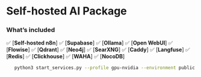 # Self-hosted AI Package

### What’s included
✅ [**Self-hosted n8n**]
✅ [**Supabase**]
✅ [**Ollama**]
✅ [**Open WebUI**]
✅ [**Flowise**]
✅ [**Qdrant**]
✅ [**Neo4j**]
✅ [**SearXNG**]
✅ [**Caddy**]
✅ [**Langfuse**]
✅ [**Redis**]
✅ [**Clickhouse**]
✅ [**WAHA**]
✅ [**NocoDB**]


```bash
   python3 start_services.py --profile gpu-nvidia --environment public
   ```
